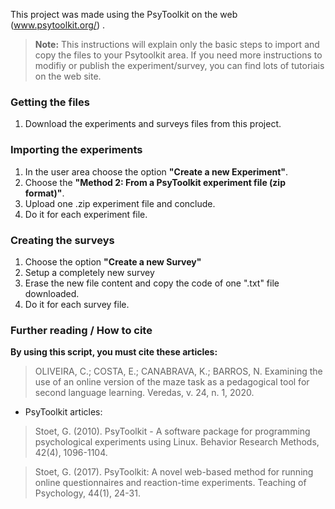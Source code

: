 This project was made using the PsyToolkit on the web (www.psytoolkit.org/) .

> **Note:**  This instructions will explain only the basic steps to import and copy the files to your Psytoolkit area. If you need more instructions to modifiy or publish the experiment/survey, you can find lots of tutoriais on the web site.

### Getting the files
1. Download the experiments and surveys files from this project.

### Importing the experiments
1.  In the user area choose the option **"Create a new Experiment"**.
2.  Choose the **"Method 2: From a PsyToolkit experiment file (zip format)"**.
3.  Upload one .zip experiment file and conclude.
4.  Do it for each experiment file.

### Creating the surveys
1.  Choose the option **"Create a new Survey"**
2.  Setup a completely new survey
3.  Erase the new file content and copy the code of one ".txt" file downloaded.
4.  Do it for each survey file.

### Further reading / How to cite
**By using this script, you must cite these articles:**

>OLIVEIRA, C.; COSTA, E.; CANABRAVA, K.; BARROS, N. Examining the use of an online version of the maze task as a pedagogical tool for second language learning. Veredas, v. 24, n. 1, 2020.

- PsyToolkit articles:

>Stoet, G. (2010). PsyToolkit - A software package for programming psychological experiments using Linux. Behavior Research Methods, 42(4), 1096-1104.

>Stoet, G. (2017). PsyToolkit: A novel web-based method for running online questionnaires and reaction-time experiments. Teaching of Psychology, 44(1), 24-31.

